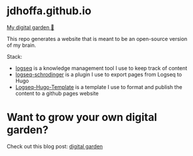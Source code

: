 # jdhoffa.github.io

[My digital garden 🌱](https://jdhoffa.github.io)

This repo generates a website that is meant to be an open-source version of my brain. 

Stack:

- [logseq](https://github.com/logseq/logseq) is a knowledge management tool I use to keep track of content
- [logseq-schrodinger](https://github.com/sawhney17/logseq-schrodinger) is a plugin I use to export pages from Logseq to Hugo
- [Logseq-Hugo-Template](https://github.com/CharlesChiuGit/Logseq-Hugo-Template) is a template I use to format and publish the content to a github pages website

# Want to grow your own digital garden?

Check out this blog post: [digital garden](https://joelhooks.com/digital-garden)
